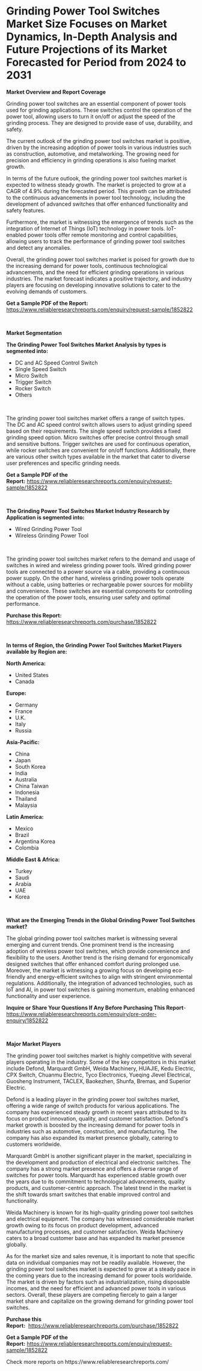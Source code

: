 <p><h1>Grinding Power Tool Switches Market Size Focuses on Market Dynamics, In-Depth Analysis and Future Projections of its Market Forecasted for Period from 2024 to 2031</h1></p><p><strong>Market Overview and Report Coverage</strong></p>
<p><p>Grinding power tool switches are an essential component of power tools used for grinding applications. These switches control the operation of the power tool, allowing users to turn it on/off or adjust the speed of the grinding process. They are designed to provide ease of use, durability, and safety.</p><p>The current outlook of the grinding power tool switches market is positive, driven by the increasing adoption of power tools in various industries such as construction, automotive, and metalworking. The growing need for precision and efficiency in grinding operations is also fueling market growth.</p><p>In terms of the future outlook, the grinding power tool switches market is expected to witness steady growth. The market is projected to grow at a CAGR of 4.9% during the forecasted period. This growth can be attributed to the continuous advancements in power tool technology, including the development of advanced switches that offer enhanced functionality and safety features.</p><p>Furthermore, the market is witnessing the emergence of trends such as the integration of Internet of Things (IoT) technology in power tools. IoT-enabled power tools offer remote monitoring and control capabilities, allowing users to track the performance of grinding power tool switches and detect any anomalies.</p><p>Overall, the grinding power tool switches market is poised for growth due to the increasing demand for power tools, continuous technological advancements, and the need for efficient grinding operations in various industries. The market forecast indicates a positive trajectory, and industry players are focusing on developing innovative solutions to cater to the evolving demands of customers.</p></p>
<p><strong>Get a Sample PDF of the Report:</strong> <a href="https://www.reliableresearchreports.com/enquiry/request-sample/1852822">https://www.reliableresearchreports.com/enquiry/request-sample/1852822</a></p>
<p>&nbsp;</p>
<p><strong>Market Segmentation</strong></p>
<p><strong>The Grinding Power Tool Switches Market Analysis by types is segmented into:</strong></p>
<p><ul><li>DC and AC Speed Control Switch</li><li>Single Speed Switch</li><li>Micro Switch</li><li>Trigger Switch</li><li>Rocker Switch</li><li>Others</li></ul></p>
<p>&nbsp;</p>
<p><p>The grinding power tool switches market offers a range of switch types. The DC and AC speed control switch allows users to adjust grinding speed based on their requirements. The single speed switch provides a fixed grinding speed option. Micro switches offer precise control through small and sensitive buttons. Trigger switches are used for continuous operation, while rocker switches are convenient for on/off functions. Additionally, there are various other switch types available in the market that cater to diverse user preferences and specific grinding needs.</p></p>
<p><strong>Get a Sample PDF of the Report:</strong>&nbsp;<a href="https://www.reliableresearchreports.com/enquiry/request-sample/1852822">https://www.reliableresearchreports.com/enquiry/request-sample/1852822</a></p>
<p>&nbsp;</p>
<p><strong>The Grinding Power Tool Switches Market Industry Research by Application is segmented into:</strong></p>
<p><ul><li>Wired Grinding Power Tool</li><li>Wireless Grinding Power Tool</li></ul></p>
<p>&nbsp;</p>
<p><p>The grinding power tool switches market refers to the demand and usage of switches in wired and wireless grinding power tools. Wired grinding power tools are connected to a power source via a cable, providing a continuous power supply. On the other hand, wireless grinding power tools operate without a cable, using batteries or rechargeable power sources for mobility and convenience. These switches are essential components for controlling the operation of the power tools, ensuring user safety and optimal performance.</p></p>
<p><strong>Purchase this Report:</strong>&nbsp; <a href="https://www.reliableresearchreports.com/purchase/1852822">https://www.reliableresearchreports.com/purchase/1852822</a></p>
<p>&nbsp;</p>
<p><strong>In terms of Region, the Grinding Power Tool Switches Market Players available by Region are:</strong></p>
<p>
    <p> <strong> North America: </strong>
        <ul>
            <li>United States</li>
            <li>Canada</li>
        </ul>
        </p> 
    <p> <strong> Europe: </strong>
        <ul>
            <li>Germany</li>
            <li>France</li>
            <li>U.K.</li>
            <li>Italy</li>
            <li>Russia</li>
        </ul>
        </p> 
    <p> <strong> Asia-Pacific: </strong>
        <ul>
            <li>China</li>
            <li>Japan</li>
            <li>South Korea</li>
            <li>India</li>
            <li>Australia</li>
            <li>China Taiwan</li>
            <li>Indonesia</li>
            <li>Thailand</li>
            <li>Malaysia</li>
        </ul>
        </p> 
    <p> <strong> Latin America: </strong>
        <ul>
            <li>Mexico</li>
            <li>Brazil</li>
            <li>Argentina Korea</li>
            <li>Colombia</li>
        </ul>
        </p> 
    <p> <strong> Middle East & Africa: </strong>
        <ul>
            <li>Turkey</li>
            <li>Saudi</li>
            <li>Arabia</li>
            <li>UAE</li>
            <li>Korea</li>
        </ul>
    </p>
    </p>
<p>&nbsp;</p>
<p><strong>What are the Emerging Trends in the Global Grinding Power Tool Switches market?</strong></p>
<p><p>The global grinding power tool switches market is witnessing several emerging and current trends. One prominent trend is the increasing adoption of wireless power tool switches, which provide convenience and flexibility to the users. Another trend is the rising demand for ergonomically designed switches that offer enhanced comfort during prolonged use. Moreover, the market is witnessing a growing focus on developing eco-friendly and energy-efficient switches to align with stringent environmental regulations. Additionally, the integration of advanced technologies, such as IoT and AI, in power tool switches is gaining momentum, enabling enhanced functionality and user experience.</p></p>
<p><strong>Inquire or Share Your Questions If Any Before Purchasing This Report</strong>- <a href="https://www.reliableresearchreports.com/enquiry/pre-order-enquiry/1852822">https://www.reliableresearchreports.com/enquiry/pre-order-enquiry/1852822</a></p>
<p>&nbsp;</p>
<p><strong>Major Market Players</strong></p>
<p><p>The grinding power tool switches market is highly competitive with several players operating in the industry. Some of the key competitors in this market include Defond, Marquardt GmbH, Weida Machinery, HUAJIE, Kedu Electric, CPX Switch, Chuanmu Electric, Tyco Electronics, Yueqing Jlevel Electrical, Guosheng Instrument, TACLEX, Baokezhen, Shunfa, Bremas, and Superior Electric.</p><p>Defond is a leading player in the grinding power tool switches market, offering a wide range of switch products for various applications. The company has experienced steady growth in recent years attributed to its focus on product innovation, quality, and customer satisfaction. Defond's market growth is boosted by the increasing demand for power tools in industries such as automotive, construction, and manufacturing. The company has also expanded its market presence globally, catering to customers worldwide.</p><p>Marquardt GmbH is another significant player in the market, specializing in the development and production of electrical and electronic switches. The company has a strong market presence and offers a diverse range of switches for power tools. Marquardt has experienced stable growth over the years due to its commitment to technological advancements, quality products, and customer-centric approach. The latest trend in the market is the shift towards smart switches that enable improved control and functionality.</p><p>Weida Machinery is known for its high-quality grinding power tool switches and electrical equipment. The company has witnessed considerable market growth owing to its focus on product development, advanced manufacturing processes, and customer satisfaction. Weida Machinery caters to a broad customer base and has expanded its market presence globally.</p><p>As for the market size and sales revenue, it is important to note that specific data on individual companies may not be readily available. However, the grinding power tool switches market is expected to grow at a steady pace in the coming years due to the increasing demand for power tools worldwide. The market is driven by factors such as industrialization, rising disposable incomes, and the need for efficient and advanced power tools in various sectors. Overall, these players are competing fiercely to gain a larger market share and capitalize on the growing demand for grinding power tool switches.</p></p>
<p><strong>Purchase this Report:</strong>&nbsp;&nbsp;<a href="https://www.reliableresearchreports.com/purchase/1852822">https://www.reliableresearchreports.com/purchase/1852822</a></p>
<p></p>
<p><strong>Get a Sample PDF of the Report:</strong>&nbsp;<a href="https://www.reliableresearchreports.com/enquiry/request-sample/1852822">https://www.reliableresearchreports.com/enquiry/request-sample/1852822</a></p>
<p>Check more reports on https://www.reliableresearchreports.com/</p>